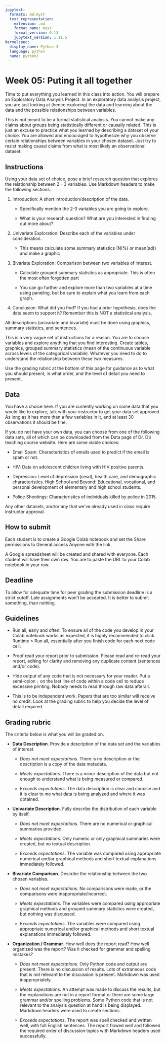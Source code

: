 ```yaml
---
jupytext:
  formats: md:myst
  text_representation:
    extension: .md
    format_name: myst
    format_version: 0.13
    jupytext_version: 1.11.5
kernelspec:
  display_name: Python 3
  language: python
  name: python3
---
```


# Week 05: Puting it all together

Time to put everything you learned in this class into action.  You
will prepare an Exploratory Data Analysis Project.  In an exploratory
data analysis project, you are just looking at (hence exploring) the
data and learning about the data and the possible relationships
between variables.

This is not meant to be a formal statistical analysis.  You cannot
make any claims about groups being statistically different or causally
related.  This is just an excuse to practice what you learned by
describing a dataset of your choice.  You are allowed and encouraged
to hypothesize why you observe certain relationships between variables
in your chosen dataset.  Just try to resist making causal claims from
what is most likely an observational dataset.

## Instructions

Using your data set of choice, pose a brief research question that
explores the relationship between 2 - 3 variables. Use Markdown
headers to make the following sections.

1. Introduction: A short introduction/description of the data.

    * Specifically mention the 2-3 variables you are going to explore.

    * What is your research question? What are you interested in
      finding out more about?

2. Univariate Exploration: Describe each of the variables under consideration.

    * This means calculate some summary statistics (N(%) or mean(sd))
      and make a graphic

3. Bivariate Exploration: Comparison between two variables of interest.

    * Calculate grouped summary statistics as appropriate. This is
      often the most often forgotten part

    * You can go further and explore more than two variables at a time
      using paneling, but be sure to explain what you learn from each
      graph.

4. Conclusion: What did you find? If you had a prior hypothesis, does
   the data seem to support it? Remember this is NOT a statistical
   analysis.

All descriptions (univariate and bivariate) must be done using
graphics, summary statistics, and sentences.

This is a very vague set of instructions for a reason. You are to
choose variables and explore anything that you find interesting.
Create tables, graphics, grouped summary statistics (mean of the
continuous variable across levels of the categorical variable).
Whatever you need to do to understand the relationship between these
two measures.

Use the grading rubric at the bottom of this page for guidance as to
what you should present, in what order, and the level of detail you
need to present.

## Data

You have a choice here. If you are currently working on some data that
you would like to explore, talk with your instructor to get your data
set approved. As long as it has more than a few variables in it, and
at least 30 observations it should be fine.

If you do not have your own data, you can choose from one of the
following data sets, all of which can be downloaded from the Data page
of Dr. D’s teaching course website. Here are some viable choices:

* Email Spam: Characteristics of emails used to predict if the email
  is spam or not.

* HIV: Data on adolescent children living with HIV positive parents.

* Depression: Level of depression (cesd), health care, and demographic
  characteristics.  High School and Beyond: Educational, vocational,
  and personal development of elementary and high school students.

* Police Shootings: Characteristics of individuals killed by police in
  2015.

Any other datasets, and/or any that we've already used in class
require instructor approval.

## How to submit

Each student is to create a Google Colab notebook and set the Share
permissions to General access Anyone with the link.

A Google spreadsheet will be created and shared with everyone.  Each
student will have their own row.  You are to paste the URL to your
Colab notebook in your row.

## Deadline

To allow for adequate time for peer grading the submission deadline is
a strict cutoff.  Late assignments won’t be accepted.  It is better to
submit something, than nothing.


## Guidelines

* Run all, early and often. To ensure all of the code you develop in
  your Colab notebook works as expected, it is highly recommended to
  click Runtime > Run all, essentially after you finish code for each
  next code cell.

* Proof read your report prior to submission.  Please read and re-read
  your report, editing for clarity and removing any duplicate content
  (sentences and/or code).

* Hide output of any code that is not necessary for your reader.  Put
  a semi-colon `;` on the last line of code within a code cell to
  reduce excessive printing.  Nobody needs to read through raw data
  afterall.

* This is to be independent work. Papers that are too similar will
  receive no credit.  Look at the grading rubric to help you decide
  the level of detail required.

## Grading rubric

The criteria below is what you will be graded on.

* **Data Description**. Provide a description of the data set and the
  variables of interest.

    * *Does not meet expectations*. There is no description or the
      description is a copy of the data metadata.

    * *Meets expectations*. There is a minor description of the data but not
      enough to understand what is being measured or compared.

    * *Exceeds expectations*. The data description is clear and
      concise and it is clear to me what data is being analyzed and
      where it was obtained.

* **Univariate Description**. Fully describe the distribution of each variable by itself.

    * *Does not meet expectations*. There are no numerical or graphical
      summaries provided.

    * *Meets expectations*. Only numeric or only graphical summaries were
      created, but no textual description.

    * *Exceeds expectations*. The variable was compared using
      appropriate numerical and/or graphical methods and short textual
      explanations immediately followed.

* **Bivariate Comparison**. Describe the relationship between the two
  chosen variables.

    * *Does not meet expectations*. No comparisons were made, or the
      comparisons were inappropriate/incorrect.

    * *Meets expectations*. The variables were compared using appropriate
      graphical methods and grouped summary statistics were created,
      but nothing was discussed.

    * *Exceeds expectations*. The variables were compared using
      appropriate numerical and/or graphical methods and short textual
      explanations immediately followed.

* **Organization / Grammar**. How well does the report read? How well
  organized was the report? Was it checked for grammar and spelling
  mistakes?

    * *Does not meet expectations*. Only Python code and output are
      present.  There is no discussion of results.  Lots of extraneous
      code that is not relevant to the discussion is present. Markdown
      was used inappropriately.

    * *Meets expectations*. An attempt was made to discuss the
      results, but the explanations are not in a report format or
      there are some large grammar and/or spelling problems. Some
      Python code that is not relevant to the analysis question at
      hand is being displayed. Markdown headers were used to create
      sections.

    * *Exceeds expectations*. The report was spell checked and written
      well, with full English sentences. The report flowed well and
      followed the required order of discussion topics with Markdown
      headers used successfully.
